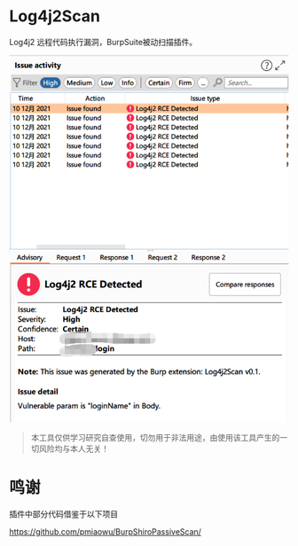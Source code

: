 # Log4j2Scan
Log4j2 远程代码执行漏洞，BurpSuite被动扫描插件。

![](screenshots/detected.png)


> 本工具仅供学习研究自查使用，切勿用于非法用途，由使用该工具产生的一切风险均与本人无关！

# 鸣谢
插件中部分代码借鉴于以下项目

https://github.com/pmiaowu/BurpShiroPassiveScan/
